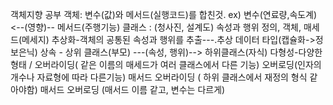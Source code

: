 객체지향 공부
객체: 변수(값)와 메서드(실행코드)를 합친것. ex) 변수(연료량,속도계) <--(영향)-- 메서드(주행기능)
클래스 : (청사진, 설계도) 속성과 행위 정의, 객체, 매세드(메세지)
추상화-객체의 공통된 속성과 행위를 추출---.추상 데이터 타입(캡슐화->정보은닉)
상속 - 상위 클래스(부모) ---(속성, 행위)--> 하위클래스(자식) 
다형성-다양한 형태 / 오버라이딩( 같은 이름의 매세드가 여러 클래스에서 다른 기능) 오버로딩(인자의 개수나 자료형에 따라 다른기능)
매서드 오버라이딩 ( 하위 클래스에서 재정의 형식 같아야함)
매서드 오버로딩 (매서드 이름 같고, 변수는 다르게)